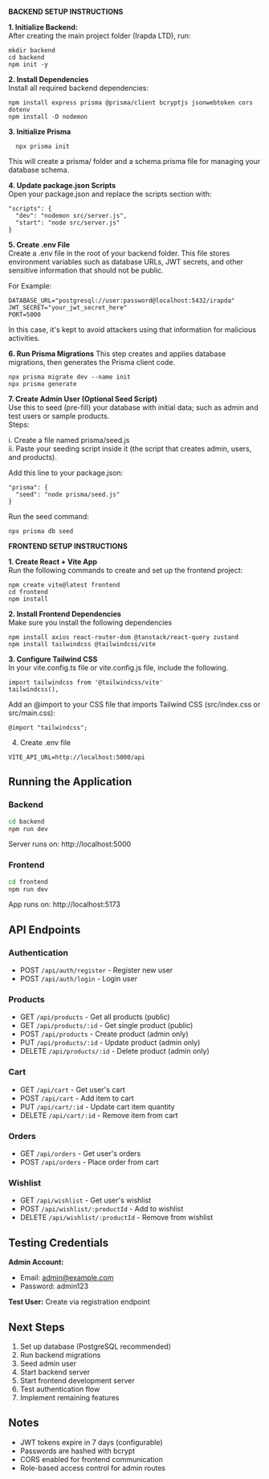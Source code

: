 **BACKEND SETUP INSTRUCTIONS**


**1. Initialize Backend:**  
    After creating the main project folder (Irapda LTD), run:

    mkdir backend  
    cd backend  
    npm init -y  

**2. Install Dependencies**  
    Install all required backend dependencies:

    npm install express prisma @prisma/client bcryptjs jsonwebtoken cors dotenv
    npm install -D nodemon


**3. Initialize Prisma**  

      npx prisma init

  This will create a prisma/ folder and a schema.prisma file for managing your database schema.


**4. Update package.json Scripts**  
  Open your package.json and replace the scripts section with:

    "scripts": {
      "dev": "nodemon src/server.js",
      "start": "node src/server.js"
    }


**5. Create .env File**  
  Create a .env file in the root of your backend folder.
  This file stores environment variables such as database URLs, JWT secrets, and other sensitive information that should not be public.

  For Example:
  
    DATABASE_URL="postgresql://user:password@localhost:5432/irapda"
    JWT_SECRET="your_jwt_secret_here"
    PORT=5000
  In this case, it's kept to avoid attackers using that information for malicious activities.  

  
**6. Run Prisma Migrations**
  This step creates and applies database migrations, then generates the Prisma client code.

    npx prisma migrate dev --name init
    npx prisma generate

**7. Create Admin User (Optional Seed Script)**  
  Use this to seed (pre-fill) your database with initial data; such as admin and test users or sample products.  
  Steps:

  i. Create a file named prisma/seed.js  
  ii. Paste your seeding script inside it (the script that creates admin, users, and products). 

  Add this line to your package.json:

    "prisma": {
      "seed": "node prisma/seed.js"
    }


  Run the seed command:  
  
    npx prisma db seed  





**FRONTEND SETUP INSTRUCTIONS**

**1. Create React + Vite App**  
  Run the following commands to create and set up the frontend project:

    npm create vite@latest frontend
    cd frontend
    npm install

**2. Install Frontend Dependencies**  
  Make sure you install the following dependencies  
  
    npm install axios react-router-dom @tanstack/react-query zustand
    npm install tailwindcss @tailwindcss/vite

**3. Configure Tailwind CSS**  
  In your vite.config.ts file or vite.config.js file, include the following.  
  
    import tailwindcss from '@tailwindcss/vite'
    tailwindcss(),

  Add an @import to your CSS file that imports Tailwind CSS (src/index.css or src/main.css):  
  
    @import "tailwindcss";

4. Create .env file

```env
VITE_API_URL=http://localhost:5000/api
```

## Running the Application

### Backend
```bash
cd backend
npm run dev
```

Server runs on: http://localhost:5000

### Frontend
```bash
cd frontend
npm run dev
```

App runs on: http://localhost:5173

## API Endpoints

### Authentication
- POST `/api/auth/register` - Register new user
- POST `/api/auth/login` - Login user

### Products
- GET `/api/products` - Get all products (public)
- GET `/api/products/:id` - Get single product (public)
- POST `/api/products` - Create product (admin only)
- PUT `/api/products/:id` - Update product (admin only)
- DELETE `/api/products/:id` - Delete product (admin only)

### Cart
- GET `/api/cart` - Get user's cart
- POST `/api/cart` - Add item to cart
- PUT `/api/cart/:id` - Update cart item quantity
- DELETE `/api/cart/:id` - Remove item from cart

### Orders
- GET `/api/orders` - Get user's orders
- POST `/api/orders` - Place order from cart

### Wishlist
- GET `/api/wishlist` - Get user's wishlist
- POST `/api/wishlist/:productId` - Add to wishlist
- DELETE `/api/wishlist/:productId` - Remove from wishlist

## Testing Credentials

**Admin Account:**
- Email: admin@example.com
- Password: admin123

**Test User:**
Create via registration endpoint

## Next Steps

1. Set up database (PostgreSQL recommended)
2. Run backend migrations
3. Seed admin user
4. Start backend server
5. Start frontend development server
6. Test authentication flow
7. Implement remaining features

## Notes

- JWT tokens expire in 7 days (configurable)
- Passwords are hashed with bcrypt
- CORS enabled for frontend communication
- Role-based access control for admin routes
